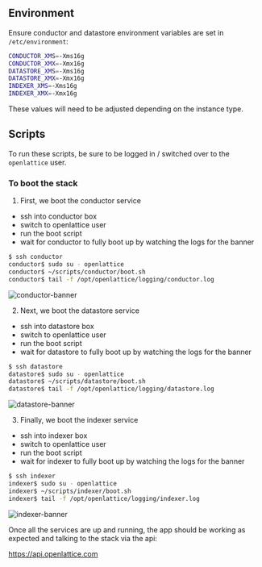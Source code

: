 ## Environment
Ensure conductor and datastore environment variables are set in `/etc/environment`:
```bash
CONDUCTOR_XMS=-Xms16g
CONDUCTOR_XMX=-Xmx16g
DATASTORE_XMS=-Xms16g
DATASTORE_XMX=-Xmx16g
INDEXER_XMS=-Xms16g
INDEXER_XMX=-Xmx16g
```
These values will need to be adjusted depending on the instance type.

## Scripts
To run these scripts, be sure to be logged in / switched over to the `openlattice` user.

### To boot the stack
1. First, we boot the conductor service
  - ssh into conductor box
  - switch to openlattice user
  - run the boot script
  - wait for conductor to fully boot up by watching the logs for the banner

```bash
$ ssh conductor
conductor$ sudo su - openlattice
conductor$ ~/scripts/conductor/boot.sh
conductor$ tail -f /opt/openlattice/logging/conductor.log
```
![conductor-banner](https://user-images.githubusercontent.com/440299/152608215-bd982109-dc56-4cdf-953b-10a6392012f4.png)

2. Next, we boot the datastore service
  - ssh into datastore box
  - switch to openlattice user
  - run the boot script
  - wait for datastore to fully boot up by watching the logs for the banner

```bash
$ ssh datastore
datastore$ sudo su - openlattice
datastore$ ~/scripts/datastore/boot.sh
datastore$ tail -f /opt/openlattice/logging/datastore.log
```
![datastore-banner](https://user-images.githubusercontent.com/440299/152608258-4a7a0f60-b10f-454f-b888-6f8a66413abd.png)

3. Finally, we boot the indexer service
  - ssh into indexer box
  - switch to openlattice user
  - run the boot script
  - wait for indexer to fully boot up by watching the logs for the banner

```bash
$ ssh indexer
indexer$ sudo su - openlattice
indexer$ ~/scripts/indexer/boot.sh
indexer$ tail -f /opt/openlattice/logging/indexer.log
```
![indexer-banner](https://user-images.githubusercontent.com/440299/152608311-bbe0b939-f594-4a03-867f-5cef6b7edc17.png)

Once all the services are up and running, the app should be working as expected and talking to the stack via the api:

https://api.openlattice.com
